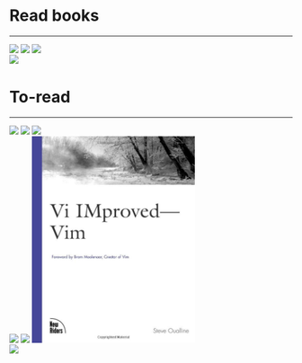 # Read books
---
<div>
<img src="https://github.com/B0nesh/Readed_books/blob/media/automate_the_boring_stuff_with_python.jpg" width="290">
<img src='https://github.com/B0nesh/Readed_books/blob/media/python_crash_course.jpg' width='290'>
<img src='https://github.com/B0nesh/Readed_books/blob/media/pro_git_2.png' width='290'>
</div>

<div>
<img src="https://github.com/B0nesh/Readed_books/blob/media/cracking_codes_with_python.jpg" width='290'>
</div>

# To-read
---
<div>
<img src='https://github.com/B0nesh/Readed_books/blob/media/linux_basics_for_hackers.png' width='290'>
<img src='https://github.com/B0nesh/Readed_books/blob/media/Hacking_the_art_of_exploitation.jpg' width='290'>
<img src='https://github.com/B0nesh/Readed_books/blob/media/TCP_IP_guide.jpg' width='290'>
</div>

<div>
<img src='https://github.com/B0nesh/Readed_books/blob/media/black_hat_python.jpg' width='290'>
<img src='https://github.com/B0nesh/Readed_books/blob/media/ubuntu_for_non_geeks.jpg' width='290'>
<img src='https://github.com/B0nesh/Read_books/blob/media/vi_improved_vim.jpg' width='290'>
</div>

<div>
<img src='https://github.com/B0nesh/Readed_books/blob/media/xchg_rax_rax.jpg' width='290'>
</div>
